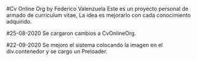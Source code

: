 #Cv Online Org by Federico Valenzuela Este es un proyecto personal de armado de curriculum vitae, La idea es mejorarlo con cada conocimiento adquirido.

#25-08-2020 Se cargaron cambios a CvOnlineOrg.

#22-09-2020 Se mejoro el sistema colocando la imagen en el div.contenedor y se cargo un Preloader.